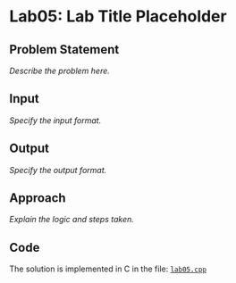 # Lab05: Lab Title Placeholder

## Problem Statement
_Describe the problem here._

## Input
_Specify the input format._

## Output
_Specify the output format._

## Approach
_Explain the logic and steps taken._

## Code
The solution is implemented in C in the file: [`lab05.cpp`](./lab05.cpp)
